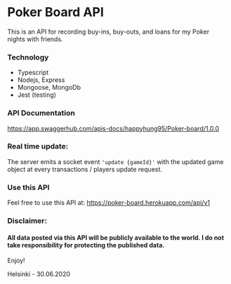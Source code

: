 # Poker Board API

This is an API for recording buy-ins, buy-outs, and loans for my Poker nights with friends.

### Technology
* Typescript
* Nodejs, Express
* Mongoose, MongoDb
* Jest (testing)

### API Documentation
https://app.swaggerhub.com/apis-docs/happyhung95/Poker-board/1.0.0

### Real time update:
The server emits a socket event `'update {gameId}'` with the updated game object at every transactions / players update request.

### Use this API
Feel free to use this API at: https://poker-board.herokuapp.com/api/v1

### Disclaimer: 
#### All data posted via this API will be publicly available to the world. I do not take responsibility for protecting the published data.

Enjoy!

Helsinki - 30.06.2020
